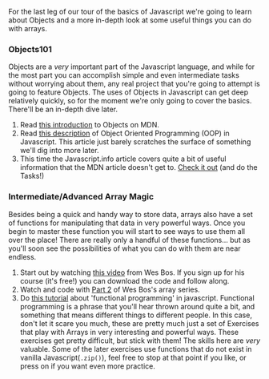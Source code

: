 For the last leg of our tour of the basics of Javascript we're going to learn about Objects and a more in-depth look at some useful things you can do with arrays.

### Objects101

Objects are a _very_ important part of the Javascript language, and while for the most part you can accomplish simple and even intermediate tasks without worrying about them, any real project that you're going to attempt is going to feature Objects.  The uses of Objects in Javascript can get deep relatively quickly, so for the moment we're only going to cover the basics.  There'll be an in-depth dive later.

1. Read [this introduction](https://developer.mozilla.org/en-US/docs/Learn/JavaScript/Objects/Basics) to Objects on MDN.
2. Read [this description](https://developer.mozilla.org/en-US/docs/Learn/JavaScript/Objects/Object-oriented_JS) of Object Oriented Programming \(OOP\) in Javascript.  This article just barely scratches the surface of something we'll dig into more later.
3. This time the Javascript.info article covers quite a bit of useful information that the MDN article doesn't get to.  [Check it out](http://javascript.info/object) \(and do the Tasks!\)

### Intermediate/Advanced Array Magic

Besides being a quick and handy way to store data, arrays also have a set of functions for manipulating that data in very powerful ways.  Once you begin to master these function you will start to see ways to use them all over the place! There are really only a handful of these functions... but as you'll soon see the possibilities of what you can do with them are near endless.

1. Start out by watching [this video](https://www.youtube.com/watch?v=HB1ZC7czKRs) from Wes Bos.  If you sign up for his course \(it's free!\) you can download the code and follow along.
2. Watch and code with [Part 2](https://www.youtube.com/watch?v=QNmRfyNg1lw) of Wes Bos's array series.
3. Do [this tutorial](http://reactivex.io/learnrx/) about 'functional programming' in javascript.  Functional programming is a phrase that you'll hear thrown around quite a bit, and something that means different things to different people.  In this case, don't let it scare you much, these are pretty much just a set of Exercises that play with Arrays in very interesting and powerful ways.  These exercises get pretty difficult, but stick with them!  The skills here are _very_ valuable.  Some of the later exercises use functions that do not exist in vanilla Javascript\(`.zip()`\), feel free to stop at that point if you like, or press on if you want even more practice.




